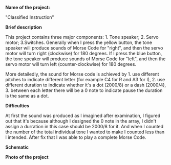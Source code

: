 **Name of the project:**

"Classified Instruction"

**Brief description**

This project contains three major components: 1. Tone speaker; 2. Servo motor; 3.Switches. Generally when I press the yellow button, the tone speaker will produce sounds of Morse Code for "right", and then the servo motor will turn right (clockwise) for 180 degrees. If I press the blue button, the tone speaker will produce sounds of Morse Code for "left", and then the servo motor will turn left (counter-clockwise) for 180 degrees.

More detailedly, the sound for Morse code is achieved by 1. use different pitches to indicate different letter (for example C4 for R and A3 for I), 2. use different duration to indicate whether it's a dot (2000/8) or a dash (2000/4), 3. between each letter there will be a 0 note to indicate pause the duration is the same as a dot.

**Difficulties**

At first the sound was produced as I imagined after examination, I figured out that it's because although I designed the 0 note in the array, I didn't assign a durration in this case should be 2000/8 for it. And when I counted the number of the total individual tone I wanted to make I counted less than I intended. After fix that I was able to play a complete Morse Code.

**Schematic**


**Photo of the project**
